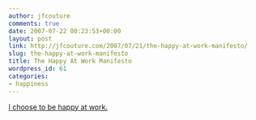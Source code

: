 ```yaml
---
author: jfcouture
comments: true
date: 2007-07-22 00:23:53+00:00
layout: post
link: http://jfcouture.com/2007/07/21/the-happy-at-work-manifesto/
slug: the-happy-at-work-manifesto
title: The Happy At Work Manifesto
wordpress_id: 61
categories:
- happiness
---
```


[I choose to be happy at work.](http://positivesharing.com/2007/07/the-happy-at-work-manifesto/)
